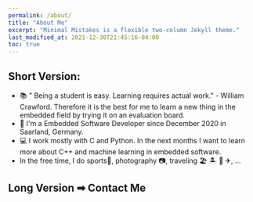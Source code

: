 ```yaml
---
permalink: /about/
title: "About Me"
excerpt: "Minimal Mistakes is a flexible two-column Jekyll theme."
last_modified_at: 2021-12-30T21:45:16-04:00
toc: true
---
```


## Short Version: 
- 📚 " Being a student is easy. Learning requires actual work." - William Crawford. Therefore it is the best for me to learn a new thing in the embedded field by trying it on an evaluation board. 
- 💼 I'm a Embedded Software Developer since December 2020 in Saarland, Germany. 
- 💻 I work mostly with C and Python. In the next months I want to learn more about C++ and machine learning in embedded software.
- In the free time, I do sports🏸, photography 📷, traveling 🏖 🏝 🚊 ✈, ...

## Long Version ➡ Contact Me
